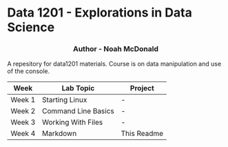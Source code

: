 # Data 1201 - Explorations in Data Science
<h3 align="center">Author - Noah McDonald </h3>
A repesitory for data1201 materials.
Course is on data manipulation and use of the console.

| Week             | Lab Topic | Project |
| ---------------- | ------ | ---- |
| Week 1        |   Starting Linux  | - |
| Week 2           |   Command Line Basics   | - |
| Week 3    |  Working With Files   | - |
| Week 4 |  Markdown   | This Readme |
